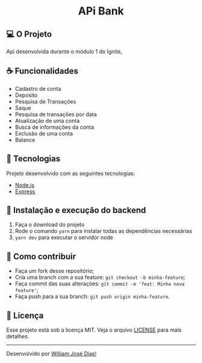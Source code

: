 <h1 align="center">APi Bank</h1>

## 💻 O Projeto
Api desenvolvida durante o módulo 1 do Ignite, 

## ☕ Funcionalidades
- Cadastro de conta
- Deposito
- Pesquisa de Transações
- Saque
- Pesquisa de transações por data
- Atualização de uma conta
- Busca de informações da conta
- Exclusão de uma conta
- Balance

## :pushpin: Tecnologias
Projeto desenvolvido com as seguintes tecnologias:
- [Node.js](https://nodejs.org/en/)
- [Express](https://expressjs.com/pt-br/)

## 🚀 Instalação e execução do backend
1. Faça o download do projeto
2. Rode o comando `yarn` para instalar todas as dependências necessárias
3. `yarn dev` para executar o servidor node

## 🤔 Como contribuir

- Faça um fork desse repositório;
- Cria uma branch com a sua feature: `git checkout -b minha-feature`;
- Faça commit das suas alterações: `git commit -m 'feat: Minha nova feature'`;
- Faça push para a sua branch: `git push origin minha-feature`.


## :memo: Licença

Esse projeto está sob a licença MIT. Veja o arquivo [LICENSE](LICENSE.md) para mais detalhes.

---

Desenvolvido por [William José Dias!](https://github.com/WilliamWJD)